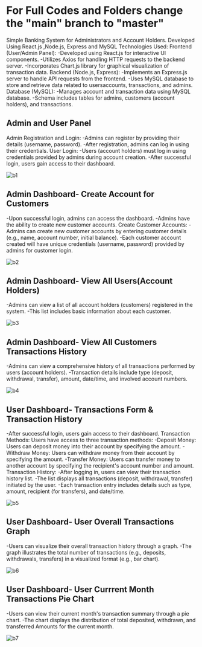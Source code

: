 # For Full Codes and Folders change the "main" branch to "master"
Simple Banking System for Administrators and Account Holders. Developed Using React.js ,Node.js, Express and MySQL
Technologies Used:
  Frontend (User/Admin Panel):
    -Developed using React.js for interactive UI components.
    -Utilizes Axios for handling HTTP requests to the backend server.
    -Incorporates Chart.js library for graphical visualization of transaction data.
  Backend (Node.js, Express):
    -Implements an Express.js server to handle API requests from the frontend.
    -Uses MySQL database to store and retrieve data related to usersaccounts, transactions, and admins.
  Database (MySQL):
    -Manages account and transaction data using MySQL database.
    -Schema includes tables for admins, customers (account holders), and transactions.

## Admin and User Panel 
Admin Registration and Login:
 -Admins can register by providing their details (username, password).
 -After registration, admins can log in using their credentials.
User Login:
 -Users (account holders) must log in using credentials provided by admins during account creation.
 -After successful login, users gain access to their dashboard.
 
![b1](https://github.com/brainbotsector/React-Banking-App/assets/88769793/3d1c8d15-4400-4e89-a84c-839199cce8ce)
## Admin Dashboard- Create Account for Customers
 -Upon successful login, admins can access the dashboard.
 -Admins have the ability to create new customer accounts.
Create Customer Accounts:
 -Admins can create new customer accounts by entering customer details (e.g., name, account number, initial balance).
 -Each customer account created will have unique credentials (username, password) provided by admins for customer login.
 
![b2](https://github.com/brainbotsector/React-Banking-App/assets/88769793/1a50ad0f-070a-4252-b56b-45ccab864cfd)
## Admin Dashboard- View All Users(Account Holders)
 -Admins can view a list of all account holders (customers) registered in the system.
 -This list includes basic information about each customer.
 
![b3](https://github.com/brainbotsector/React-Banking-App/assets/88769793/841d2f55-67e3-4eb1-bd10-eb9747460ec4)
## Admin Dashboard- View All Customers Transactions History
 -Admins can view a comprehensive history of all transactions performed by users (account holders).
 -Transaction details include type (deposit, withdrawal, transfer), amount, date/time, and involved account numbers.
 
![b4](https://github.com/brainbotsector/React-Banking-App/assets/88769793/458d7d74-195f-4691-a5e6-4bb48995a1f2)
## User Dashboard- Transactions Form & Transaction History
 -After successful login, users gain access to their dashboard.
Transaction Methods:
  Users have access to three transaction methods:
  -Deposit Money: Users can deposit money into their account by specifying the amount.
  -Withdraw Money: Users can withdraw money from their account by specifying the amount.
  -Transfer Money: Users can transfer money to another account by specifying the recipient's account number and amount.
Transaction History:
  -After logging in, users can view their transaction history list.
  -The list displays all transactions (deposit, withdrawal, transfer) initiated by the user.
  -Each transaction entry includes details such as type, amount, recipient (for transfers), and date/time.
  
![b5](https://github.com/brainbotsector/React-Banking-App/assets/88769793/7df4d3d0-6f5a-4aa8-acb9-e5a7e9ff7b4d)
## User Dashboard- User Overall Transactions Graph
 -Users can visualize their overall transaction history through a graph.
 -The graph illustrates the total number of transactions (e.g., deposits, withdrawals, transfers) in a visualized format (e.g., bar chart).
 
![b6](https://github.com/brainbotsector/React-Banking-App/assets/88769793/e130bd56-ef3e-45c4-9f95-ec80fe60d79e)
## User Dashboard- User Currrent Month Transactions Pie Chart
 -Users can view their current month's transaction summary through a pie chart.
 -The chart displays the distribution of total deposited, withdrawn, and transferred Amounts for the current month.
 
![b7](https://github.com/brainbotsector/React-Banking-App/assets/88769793/224dcc7e-ef6f-440d-a92a-c2fea58d6ba7)
